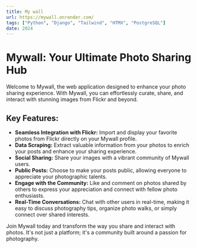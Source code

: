 ```yaml
---
title: My wall
url: https://mywall.onrender.com/
tags: ["Python", "Django", "Tailwind", "HTMX", "PostgreSQL"]
date: 2024
---
```


# Mywall: Your Ultimate Photo Sharing Hub

Welcome to Mywall, the web application designed to enhance your photo sharing experience. With Mywall, you can effortlessly curate, share, and interact with stunning images from Flickr and beyond.

## Key Features:

- **Seamless Integration with Flickr:** Import and display your favorite photos from Flickr directly on your Mywall profile.
- **Data Scraping:** Extract valuable information from your photos to enrich your posts and enhance your sharing experience.
- **Social Sharing:** Share your images with a vibrant community of Mywall users.
- **Public Posts:** Choose to make your posts public, allowing everyone to appreciate your photographic talents.
- **Engage with the Community:** Like and comment on photos shared by others to express your appreciation and connect with fellow photo enthusiasts.
- **Real-Time Conversations:** Chat with other users in real-time, making it easy to discuss photography tips, organize photo walks, or simply connect over shared interests.

Join Mywall today and transform the way you share and interact with photos. It's not just a platform; it's a community built around a passion for photography.
